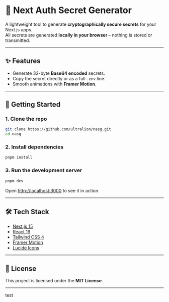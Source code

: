# 🔐 Next Auth Secret Generator

A lightweight tool to generate **cryptographically secure secrets** for your Next.js apps.  
All secrets are generated **locally in your browser** – nothing is stored or transmitted.

---

## ✨ Features
- Generate 32-byte **Base64 encoded** secrets.
- Copy the secret directly or as a full `.env` line.
- Smooth animations with **Framer Motion**.

---

## 🚀 Getting Started

### 1. Clone the repo
```bash
git clone https://github.com/ultralion/nasg.git
cd nasg
````

### 2. Install dependencies

```bash
pnpm install
```

### 3. Run the development server

```bash
pnpm dev
```

Open [http://localhost:3000](http://localhost:3000) to see it in action.

---

## 🛠️ Tech Stack

* [Next.js 15](https://nextjs.org/)
* [React 19](https://react.dev/)
* [Tailwind CSS 4](https://tailwindcss.com/)
* [Framer Motion](https://www.framer.com/motion/)
* [Lucide Icons](https://lucide.dev/)

---

## 📜 License

This project is licensed under the **MIT License**.

---


test
